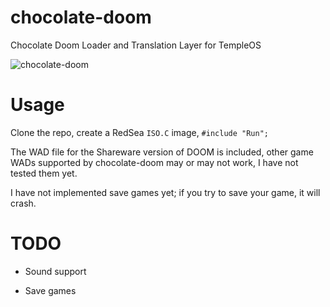 # chocolate-doom

Chocolate Doom Loader and Translation Layer for TempleOS

![chocolate-doom](https://git.checksum.fail/alec/chocolate-doom/raw/branch/master/preview.gif "chocolate-doom")

# Usage

Clone the repo, create a RedSea `ISO.C` image, `#include "Run";`

The WAD file for the Shareware version of DOOM is included, other game WADs supported by chocolate-doom may or may not work, I have not tested them yet.

I have not implemented save games yet; if you try to save your game, it will crash. 

# TODO

- Sound support

- Save games